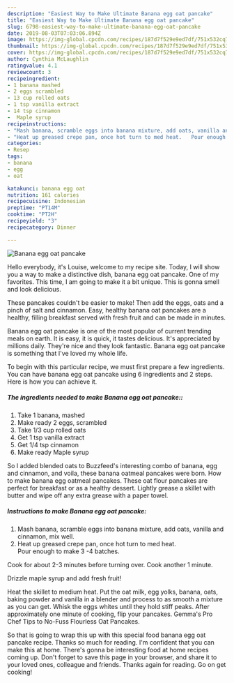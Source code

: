```yaml
---
description: "Easiest Way to Make Ultimate Banana egg oat pancake"
title: "Easiest Way to Make Ultimate Banana egg oat pancake"
slug: 6798-easiest-way-to-make-ultimate-banana-egg-oat-pancake
date: 2019-08-03T07:03:06.894Z
image: https://img-global.cpcdn.com/recipes/187d7f529e9ed7df/751x532cq70/banana-egg-oat-pancake-recipe-main-photo.jpg
thumbnail: https://img-global.cpcdn.com/recipes/187d7f529e9ed7df/751x532cq70/banana-egg-oat-pancake-recipe-main-photo.jpg
cover: https://img-global.cpcdn.com/recipes/187d7f529e9ed7df/751x532cq70/banana-egg-oat-pancake-recipe-main-photo.jpg
author: Cynthia McLaughlin
ratingvalue: 4.1
reviewcount: 3
recipeingredient:
- 1 banana mashed
- 2 eggs scrambled
- 13 cup rolled oats
- 1 tsp vanilla extract
- 14 tsp cinnamon
-  Maple syrup
recipeinstructions:
- "Mash banana, scramble eggs into banana mixture, add oats, vanilla and cinnamon, mix well."
- "Heat up greased crepe pan, once hot turn to med heat.   Pour enough to make 3 -4 batches.   Cook for about 2-3 minutes before turning over.  Cook another 1 minute.    Drizzle maple syrup and add fresh fruit!"
categories:
- Resep
tags:
- banana
- egg
- oat

katakunci: banana egg oat
nutrition: 161 calories
recipecuisine: Indonesian
preptime: "PT14M"
cooktime: "PT2H"
recipeyield: "3"
recipecategory: Dinner

---
```



![Banana egg oat pancake](https://img-global.cpcdn.com/recipes/187d7f529e9ed7df/751x532cq70/banana-egg-oat-pancake-recipe-main-photo.jpg)

Hello everybody, it's Louise, welcome to my recipe site. Today, I will show you a way to make a distinctive dish, banana egg oat pancake. One of my favorites. This time, I am going to make it a bit unique. This is gonna smell and look delicious.

These pancakes couldn&#39;t be easier to make! Then add the eggs, oats and a pinch of salt and cinnamon. Easy, healthy banana oat pancakes are a healthy, filling breakfast served with fresh fruit and can be made in minutes.

Banana egg oat pancake is one of the most popular of current trending meals on earth. It is easy, it is quick, it tastes delicious. It's appreciated by millions daily. They're nice and they look fantastic. Banana egg oat pancake is something that I've loved my whole life.


To begin with this particular recipe, we must first prepare a few ingredients. You can have banana egg oat pancake using 6 ingredients and 2 steps. Here is how you can achieve it.

##### The ingredients needed to make Banana egg oat pancake::

1. Take 1 banana, mashed
1. Make ready 2 eggs, scrambled
1. Take 1/3 cup rolled oats
1. Get 1 tsp vanilla extract
1. Get 1/4 tsp cinnamon
1. Make ready  Maple syrup


So I added blended oats to Buzzfeed&#39;s interesting combo of banana, egg and cinnamon, and voila, these banana oatmeal pancakes were born. How to make banana egg oatmeal pancakes. These oat flour pancakes are perfect for breakfast or as a healthy dessert. Lightly grease a skillet with butter and wipe off any extra grease with a paper towel. 

##### Instructions to make Banana egg oat pancake:

1. Mash banana, scramble eggs into banana mixture, add oats, vanilla and cinnamon, mix well.
1. Heat up greased crepe pan, once hot turn to med heat.  
Pour enough to make 3 -4 batches. 

Cook for about 2-3 minutes before turning over.  Cook another 1 minute.  

Drizzle maple syrup and add fresh fruit!


Heat the skillet to medium heat. Put the oat milk, egg yolks, banana, oats, baking powder and vanilla in a blender and process to as smooth a mixture as you can get. Whisk the eggs whites until they hold stiff peaks. After approximately one minute of cooking, flip your pancakes. Gemma&#39;s Pro Chef Tips to No-Fuss Flourless Oat Pancakes. 

So that is going to wrap this up with this special food banana egg oat pancake recipe. Thanks so much for reading. I'm confident that you can make this at home. There's gonna be interesting food at home recipes coming up. Don't forget to save this page in your browser, and share it to your loved ones, colleague and friends. Thanks again for reading. Go on get cooking!
